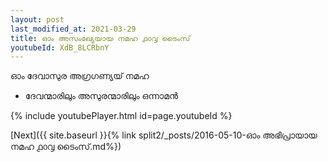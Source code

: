 ```yaml
---
layout: post
last_modified_at: 2021-03-29
title: ഓം അസംഖ്യേയായ നമഹ ൧൦൮ ടൈംസ്
youtubeId: XdB_8LCRbnY
---
```

 
 
 ഓം ദേവാസുര അഗ്രഗണ്യയ് നമഹ 
 
 -  ദേവന്മാരിലും അസുരന്മാരിലും ഒന്നാമൻ 
 
  
 
  
 
 
 
 
 
 


{% include youtubePlayer.html id=page.youtubeId %}
 
[Next]({{ site.baseurl }}{% link  split2/_posts/2016-05-10-ഓം അഭിപ്രായായ നമഹ ൧൦൮ ടൈംസ്.md%})
 

